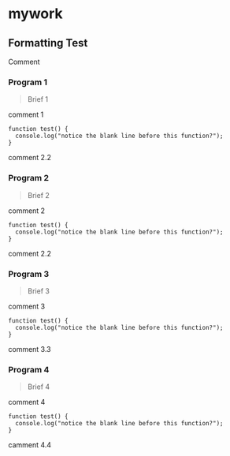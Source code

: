 # mywork

## Formatting Test

Comment

### Program 1

> Brief 1

comment 1

```
function test() {
  console.log("notice the blank line before this function?");
}
```
comment 2.2

### Program 2

>Brief 2

comment 2

```
function test() {
  console.log("notice the blank line before this function?");
}
```
comment 2.2

### Program 3

>Brief 3

comment 3

```
function test() {
  console.log("notice the blank line before this function?");
}
```

comment 3.3

### Program 4

>Brief 4

comment 4

```
function test() {
  console.log("notice the blank line before this function?");
}
```

camment 4.4
